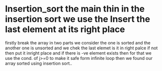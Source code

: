 # Insertion_sort the main thin in the insertion sort we use the Insert the last element at its right place 
firstly break the array in two parts we consider the one is sorted and the another one is unsorted and we chek the last elemet is it in right palce if not then put it inright place 
and if there is -ve element exists then for that we use the cond. of j>=0 to make it safe form infinite loop 
then we found our array sorted using insertion sort.. 
